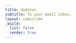```yaml
---
title: Updates
subtitle: To your email inbox.
layout: subscribe
_build:
  list: false
  render: true
---
```


